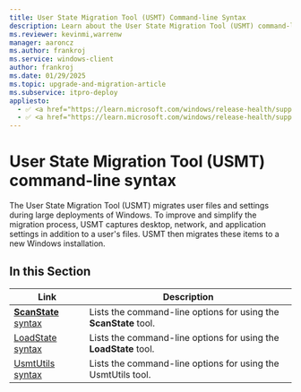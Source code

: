 ```yaml
---
title: User State Migration Tool (USMT) Command-line Syntax
description: Learn about the User State Migration Tool (USMT) command-line syntax for using the **ScanState** tool, **LoadState** tool, and UsmtUtils tool.
ms.reviewer: kevinmi,warrenw
manager: aaroncz
ms.author: frankroj
ms.service: windows-client
author: frankroj
ms.date: 01/29/2025
ms.topic: upgrade-and-migration-article
ms.subservice: itpro-deploy
appliesto:
  - ✅ <a href="https://learn.microsoft.com/windows/release-health/supported-versions-windows-client" target="_blank">Windows 11</a>
  - ✅ <a href="https://learn.microsoft.com/windows/release-health/supported-versions-windows-client" target="_blank">Windows 10</a>
---
```


# User State Migration Tool (USMT) command-line syntax

The User State Migration Tool (USMT) migrates user files and settings during large deployments of Windows. To improve and simplify the migration process, USMT captures desktop, network, and application settings in addition to a user's files. USMT then migrates these items to a new Windows installation.

## In this Section

| Link | Description |
|--- |--- |
|[**ScanState** syntax](usmt-scanstate-syntax.md)|Lists the command-line options for using the **ScanState** tool.|
|[LoadState syntax](usmt-loadstate-syntax.md)|Lists the command-line options for using the **LoadState** tool.|
|[UsmtUtils syntax](usmt-utilities.md)|Lists the command-line options for using the UsmtUtils tool.|
